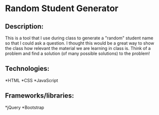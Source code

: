 # Random Student Generator

## Description:
This is a tool that I use during class to generate a "random" student name so that I could ask a question. I thought this would be a great way to show the class how relevant the material we are learning in class is.  Think of a problem and find a solution (of many possible solutions) to the problem!

## Technologies:
*HTML
*CSS
*JavaScript

## Frameworks/libraries:
*jQuery
*Bootstrap 

